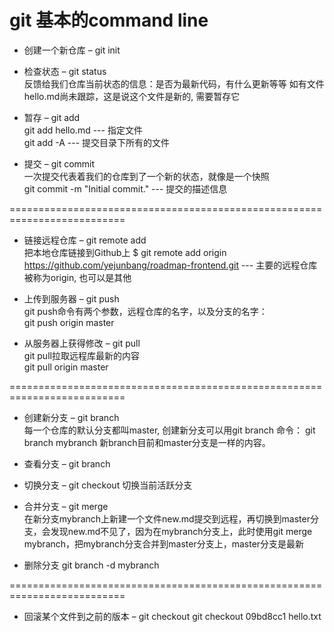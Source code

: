 # git 基本的command line
- 创建一个新仓库 – git init
- 检查状态 – git status  
反馈给我们仓库当前状态的信息：是否为最新代码，有什么更新等等
如有文件hello.md尚未跟踪，这是说这个文件是新的, 需要暂存它
- 暂存 – git add  
git add hello.md  --- 指定文件  
git add -A  --- 提交目录下所有的文件

- 提交 – git commit  
一次提交代表着我们的仓库到了一个新的状态，就像是一个快照  
git commit -m "Initial commit."  --- 提交的描述信息


==========================================================================


- 链接远程仓库 – git remote add  
把本地仓库链接到Github上
$ git remote add origin https://github.com/yejunbang/roadmap-frontend.git  --- 主要的远程仓库被称为origin, 也可以是其他

- 上传到服务器 – git push  
git push命令有两个参数，远程仓库的名字，以及分支的名字：  
git push origin master 

- 从服务器上获得修改 – git pull  
git pull拉取远程库最新的内容  
git pull origin master 


==========================================================================

- 创建新分支 – git branch  
每一个仓库的默认分支都叫master, 创建新分支可以用git branch <name>命令：
 git branch mybranch
 新branch目前和master分支是一样的内容。

- 查看分支 – git branch

- 切换分支 – git checkout
切换当前活跃分支

- 合并分支 – git merge  
在新分支mybranch上新建一个文件new.md提交到远程，再切换到master分支，会发现new.md不见了，因为在mybranch分支上，此时使用git merge mybranch，把mybranch分支合并到master分支上，master分支是最新

- 删除分支
git branch -d mybranch


==========================================================================

- 回滚某个文件到之前的版本 – git checkout
git checkout 09bd8cc1 hello.txt